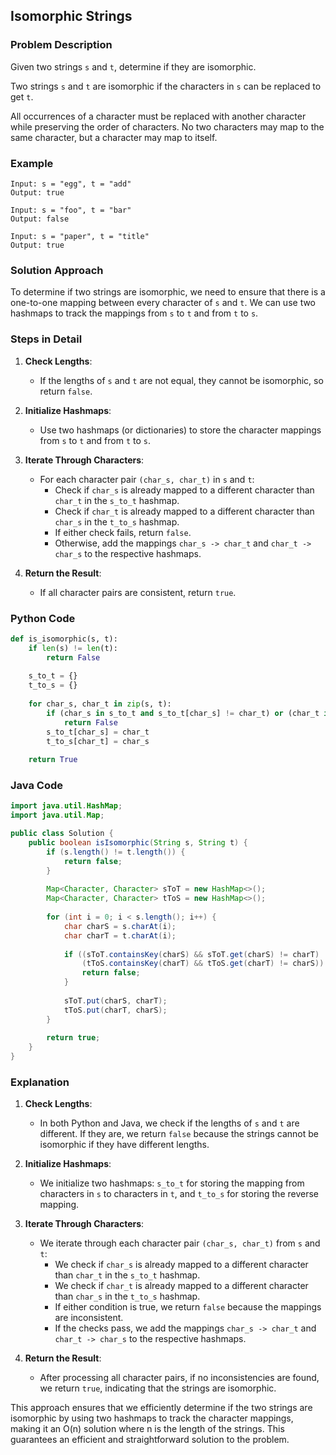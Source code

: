 ## Isomorphic Strings

### Problem Description
Given two strings `s` and `t`, determine if they are isomorphic.

Two strings `s` and `t` are isomorphic if the characters in `s` can be replaced to get `t`.

All occurrences of a character must be replaced with another character while preserving the order of characters. No two characters may map to the same character, but a character may map to itself.

### Example
```
Input: s = "egg", t = "add"
Output: true
```
```
Input: s = "foo", t = "bar"
Output: false
```
```
Input: s = "paper", t = "title"
Output: true
```

### Solution Approach
To determine if two strings are isomorphic, we need to ensure that there is a one-to-one mapping between every character of `s` and `t`. We can use two hashmaps to track the mappings from `s` to `t` and from `t` to `s`.

### Steps in Detail

1. **Check Lengths**:
   - If the lengths of `s` and `t` are not equal, they cannot be isomorphic, so return `false`.

2. **Initialize Hashmaps**:
   - Use two hashmaps (or dictionaries) to store the character mappings from `s` to `t` and from `t` to `s`.

3. **Iterate Through Characters**:
   - For each character pair `(char_s, char_t)` in `s` and `t`:
     - Check if `char_s` is already mapped to a different character than `char_t` in the `s_to_t` hashmap.
     - Check if `char_t` is already mapped to a different character than `char_s` in the `t_to_s` hashmap.
     - If either check fails, return `false`.
     - Otherwise, add the mappings `char_s -> char_t` and `char_t -> char_s` to the respective hashmaps.

4. **Return the Result**:
   - If all character pairs are consistent, return `true`.

### Python Code
```python
def is_isomorphic(s, t):
    if len(s) != len(t):
        return False
    
    s_to_t = {}
    t_to_s = {}
    
    for char_s, char_t in zip(s, t):
        if (char_s in s_to_t and s_to_t[char_s] != char_t) or (char_t in t_to_s and t_to_s[char_t] != char_s):
            return False
        s_to_t[char_s] = char_t
        t_to_s[char_t] = char_s
    
    return True
```

### Java Code
```java
import java.util.HashMap;
import java.util.Map;

public class Solution {
    public boolean isIsomorphic(String s, String t) {
        if (s.length() != t.length()) {
            return false;
        }
        
        Map<Character, Character> sToT = new HashMap<>();
        Map<Character, Character> tToS = new HashMap<>();
        
        for (int i = 0; i < s.length(); i++) {
            char charS = s.charAt(i);
            char charT = t.charAt(i);
            
            if ((sToT.containsKey(charS) && sToT.get(charS) != charT) || 
                (tToS.containsKey(charT) && tToS.get(charT) != charS)) {
                return false;
            }
            
            sToT.put(charS, charT);
            tToS.put(charT, charS);
        }
        
        return true;
    }
}
```

### Explanation

1. **Check Lengths**:
   - In both Python and Java, we check if the lengths of `s` and `t` are different. If they are, we return `false` because the strings cannot be isomorphic if they have different lengths.

2. **Initialize Hashmaps**:
   - We initialize two hashmaps: `s_to_t` for storing the mapping from characters in `s` to characters in `t`, and `t_to_s` for storing the reverse mapping.

3. **Iterate Through Characters**:
   - We iterate through each character pair `(char_s, char_t)` from `s` and `t`:
     - We check if `char_s` is already mapped to a different character than `char_t` in the `s_to_t` hashmap.
     - We check if `char_t` is already mapped to a different character than `char_s` in the `t_to_s` hashmap.
     - If either condition is true, we return `false` because the mappings are inconsistent.
     - If the checks pass, we add the mappings `char_s -> char_t` and `char_t -> char_s` to the respective hashmaps.

4. **Return the Result**:
   - After processing all character pairs, if no inconsistencies are found, we return `true`, indicating that the strings are isomorphic.

This approach ensures that we efficiently determine if the two strings are isomorphic by using two hashmaps to track the character mappings, making it an O(n) solution where n is the length of the strings. This guarantees an efficient and straightforward solution to the problem.